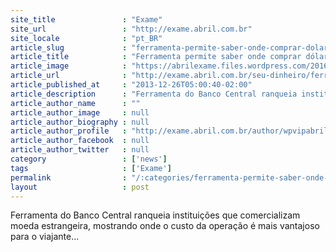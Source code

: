 ```yaml
---
site_title               : "Exame"
site_url                 : "http://exame.abril.com.br"
site_locale              : "pt_BR"
article_slug             : "ferramenta-permite-saber-onde-comprar-dolar-mais-barato"
article_title            : "Ferramenta permite saber onde comprar dólar mais barato"
article_image            : "https://abrilexame.files.wordpress.com/2016/09/size_960_16_9_foto_11677.jpg?quality=70&strip=all&w=960"
article_url              : "http://exame.abril.com.br/seu-dinheiro/ferramenta-permite-saber-onde-comprar-dolar-mais-barato/"
article_published_at     : "2013-12-26T05:00:40-02:00"
article_description      : "Ferramenta do Banco Central ranqueia instituições que comercializam moeda estrangeira, mostrando onde o custo da operação é mais vantajoso para o viajante..."
article_author_name      : ""
article_author_image     : null
article_author_biography : null
article_author_profile   : "http://exame.abril.com.br/author/wpvipabril/"
article_author_facebook  : null
article_author_twitter   : null
category                 : ['news']
tags                     : ['Exame']
permalink                : "/:categories/ferramenta-permite-saber-onde-comprar-dolar-mais-barato/"
layout                   : post
---
```


Ferramenta do Banco Central ranqueia instituições que comercializam moeda estrangeira, mostrando onde o custo da operação é mais vantajoso para o viajante...
